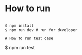 # How to run 
```

$ npm install
$ npm run dev # run for developer

# How to run test case
```

$ npm run test
